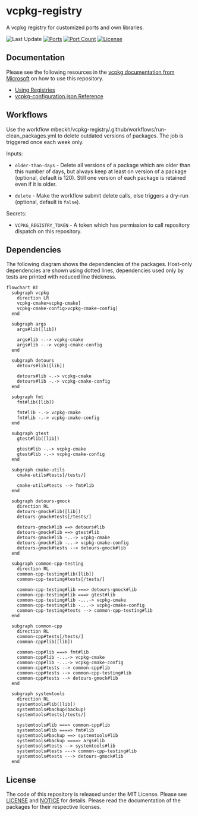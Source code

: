 # vcpkg-registry
A vcpkg registry for customized ports and own libraries.

![Last Update](https://img.shields.io/github/last-commit/mbeckh/vcpkg-registry/master?label=Last+Update&style=flat-square)
[![Ports](https://img.shields.io/github/actions/workflow/status/mbeckh/vcpkg-registry/build.yml?branch=master&label=Ports&logo=GitHub&style=flat-square)](https://github.com/mbeckh/vcpkg-registry/actions)
[![Port Count](https://img.shields.io/github/directory-file-count/mbeckh/vcpkg-registry/ports?label=Port%20Count&type=dir&style=flat-square)](https://github.com/mbeckh/vcpkg-registry/tree/master/ports)
[![License](https://img.shields.io/github/license/mbeckh/vcpkg-registry?label=License&style=flat-square)](https://github.com/mbeckh/vcpkg-registry/blob/master/LICENSE)

## Documentation
Please see the following resources in the [vcpkg documentation from Microsoft](https://learn.microsoft.com/en-us/vcpkg/) on how to use this repository.
-   [Using Registries](https://learn.microsoft.com/en-us/vcpkg/users/registries) 
-   [vcpkg-configuration.json Reference](https://learn.microsoft.com/en-us/vcpkg/reference/vcpkg-configuration-json)

## Workflows
Use the workflow mbeckh/vcpkg-registry/.github/workflows/run-clean_packages.yml to delete outdated versions of packages.
The job is triggered once each week only.

Inputs:
-   `older-than-days` - Delete all versions of a package which are older than this number of days, but always keep at
    least on version of a package (optional, default is 120). Still one version of each package is retained even if it
    is older.

-   `delete` - Make the workflow submit delete calls, else triggers a dry-run (optional, default is `false`).

Secrets:
-   `VCPKG_REGISTRY_TOKEN` - A token which has permission to call repository dispatch on this repository.

## Dependencies
The following diagram shows the dependencies of the packages. Host-only dependencies are shown using dotted lines, dependencies used only by tests are printed with reduced line thickness.

~~~mermaid
flowchart BT
  subgraph vcpkg
    direction LR
    vcpkg-cmake>vcpkg-cmake]
    vcpkg-cmake-config>vcpkg-cmake-config]
  end
  
  subgraph args
    args#lib([lib])
    
    args#lib -.-> vcpkg-cmake
    args#lib -.-> vcpkg-cmake-config
  end

  subgraph detours
    detours#lib([lib])
    
    detours#lib -.-> vcpkg-cmake
    detours#lib -.-> vcpkg-cmake-config
  end

  subgraph fmt
    fmt#lib([lib])
    
    fmt#lib -.-> vcpkg-cmake
    fmt#lib -.-> vcpkg-cmake-config
  end

  subgraph gtest
    gtest#lib([lib])
    
    gtest#lib -.-> vcpkg-cmake
    gtest#lib -.-> vcpkg-cmake-config
  end

  subgraph cmake-utils
    cmake-utils#tests[/tests/]
    
    cmake-utils#tests --> fmt#lib
  end

  subgraph detours-gmock
    direction RL
    detours-gmock#lib([lib])
    detours-gmock#tests[/tests/]
  
    detours-gmock#lib ==> detours#lib
    detours-gmock#lib ==> gtest#lib
    detours-gmock#lib -..-> vcpkg-cmake
    detours-gmock#lib -..-> vcpkg-cmake-config
    detours-gmock#tests --> detours-gmock#lib
  end

  subgraph common-cpp-testing
    direction RL
    common-cpp-testing#lib([lib])
    common-cpp-testing#tests[/tests/]
  
    common-cpp-testing#lib ===> detours-gmock#lib
    common-cpp-testing#lib ===> gtest#lib
    common-cpp-testing#lib -...-> vcpkg-cmake
    common-cpp-testing#lib -...-> vcpkg-cmake-config
    common-cpp-testing#tests --> common-cpp-testing#lib
  end

  subgraph common-cpp
    direction RL
    common-cpp#tests[/tests/]
    common-cpp#lib([lib])
       
    common-cpp#lib ===> fmt#lib
    common-cpp#lib -...-> vcpkg-cmake
    common-cpp#lib -...-> vcpkg-cmake-config
    common-cpp#tests --> common-cpp#lib
    common-cpp#tests --> common-cpp-testing#lib
    common-cpp#tests --> detours-gmock#lib
  end

  subgraph systemtools
    direction RL
    systemtools#lib([lib])
    systemtools#backup(backup)
    systemtools#tests[/tests/]
    
    systemtools#lib ===> common-cpp#lib
    systemtools#lib ====> fmt#lib
    systemtools#backup ==> systemtools#lib
    systemtools#backup ====> args#lib
    systemtools#tests --> systemtools#lib
    systemtools#tests ---> common-cpp-testing#lib
    systemtools#tests ---> detours-gmock#lib
  end
~~~

## License
The code of this repository is released under the MIT License. Please see [LICENSE](LICENSE) and [NOTICE](NOTICE) for details. Please read the documentation of the packages for their respective licenses.
